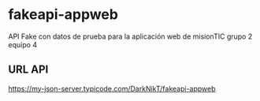 # fakeapi-appweb
API Fake con datos de prueba para la aplicación web de misionTIC grupo 2 equipo 4

## URL API

https://my-json-server.typicode.com/DarkNikT/fakeapi-appweb
